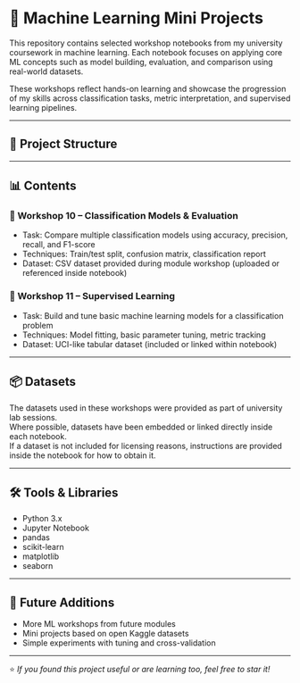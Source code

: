 # 🧠 Machine Learning Mini Projects

This repository contains selected workshop notebooks from my university coursework in machine learning. Each notebook focuses on applying core ML concepts such as model building, evaluation, and comparison using real-world datasets.

These workshops reflect hands-on learning and showcase the progression of my skills across classification tasks, metric interpretation, and supervised learning pipelines.

---

## 📂 Project Structure

---

## 📊 Contents

### 🔹 Workshop 10 – Classification Models & Evaluation
- Task: Compare multiple classification models using accuracy, precision, recall, and F1-score
- Techniques: Train/test split, confusion matrix, classification report
- Dataset: CSV dataset provided during module workshop (uploaded or referenced inside notebook)

### 🔹 Workshop 11 – Supervised Learning
- Task: Build and tune basic machine learning models for a classification problem
- Techniques: Model fitting, basic parameter tuning, metric tracking
- Dataset: UCI-like tabular dataset (included or linked within notebook)

---

## 📦 Datasets

The datasets used in these workshops were provided as part of university lab sessions.  
Where possible, datasets have been embedded or linked directly inside each notebook.  
If a dataset is not included for licensing reasons, instructions are provided inside the notebook for how to obtain it.

---

## 🛠️ Tools & Libraries

- Python 3.x
- Jupyter Notebook
- pandas
- scikit-learn
- matplotlib
- seaborn

---

## 🧠 Future Additions

- More ML workshops from future modules
- Mini projects based on open Kaggle datasets
- Simple experiments with tuning and cross-validation

---

⭐ *If you found this project useful or are learning too, feel free to star it!*

